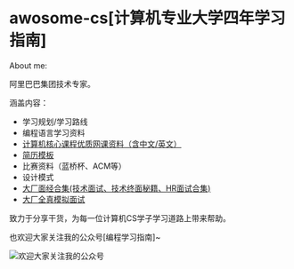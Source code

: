 # awosome-cs[计算机专业大学四年学习指南]
About me:

阿里巴巴集团技术专家。

涵盖内容：  
- 学习规划/学习路线
- 编程语言学习资料
- [计算机核心课程优质网课资料（含中文/英文）](https://github.com/xiajunhust/awosome-cs/tree/main/%E4%BC%98%E8%B4%A8%E8%AF%BE%E7%A8%8B%E8%B5%84%E6%96%99%E5%90%88%E9%9B%86)
- [简历模板](https://github.com/xiajunhust/awosome-cs/tree/main/%E7%AE%80%E5%8E%86%E6%A8%A1%E6%9D%BF)
- 比赛资料（蓝桥杯、ACM等）
- 设计模式
- [大厂面经合集(技术面试、技术终面秘籍、HR面试合集)](https://github.com/xiajunhust/awosome-cs/tree/main/%E9%9D%A2%E7%BB%8F)
- [大厂全真模拟面试](https://github.com/xiajunhust/awosome-cs/blob/main/%E9%9D%A2%E7%BB%8F/%E5%A4%A7%E5%8E%82%E5%85%A8%E7%9C%9F%E6%A8%A1%E6%8B%9F%E9%9D%A2%E8%AF%95.md)

致力于分享干货，为每一位计算机CS学子学习道路上带来帮助。

也欢迎大家关注我的公众号[编程学习指南]~

![欢迎大家关注我的公众号](https://github.com/xiajunhust/awosome-cs/blob/main/QR-CODE.jpg)
